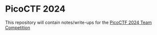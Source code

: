 # PicoCTF 2024
This repository will contain notes/write-ups for the [PicoCTF 2024 Team Competition](https://play.picoctf.org/events/73/challenges)